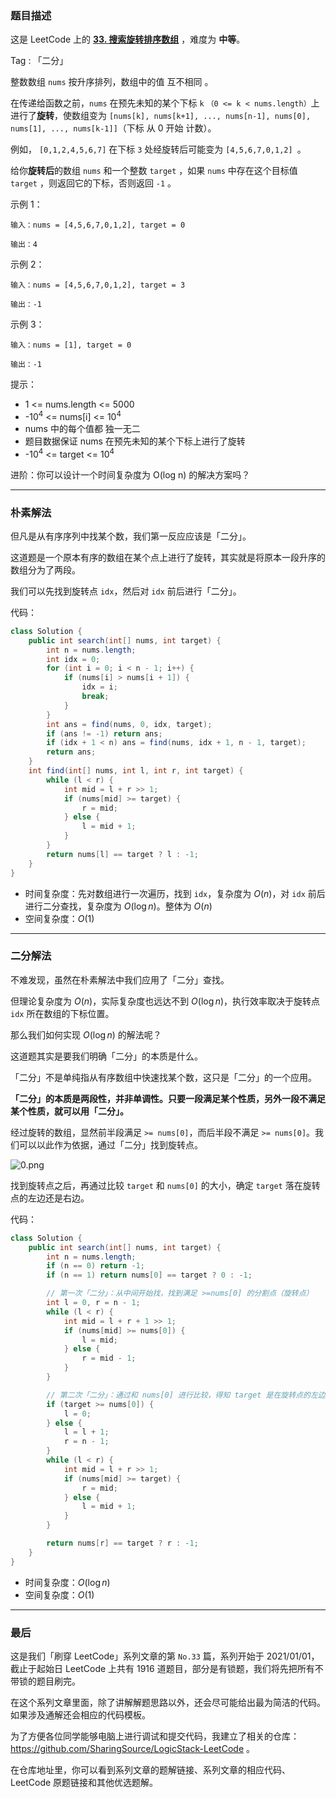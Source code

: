 ### 题目描述

这是 LeetCode 上的 **[33. 搜索旋转排序数组](https://leetcode-cn.com/problems/search-in-rotated-sorted-array/solution/shua-chuan-lc-yan-ge-ologn100yi-qi-kan-q-xifo/)** ，难度为 **中等**。

Tag : 「二分」



整数数组 `nums` 按升序排列，数组中的值 互不相同 。

在传递给函数之前，`nums` 在预先未知的某个下标 `k` `（0 <= k < nums.length）`上进行了**旋转**，使数组变为 `[nums[k], nums[k+1], ..., nums[n-1], nums[0], nums[1], ..., nums[k-1]]`（下标 从 0 开始 计数）。

例如， `[0,1,2,4,5,6,7]` 在下标 `3` 处经旋转后可能变为 `[4,5,6,7,0,1,2] `。

给你**旋转后**的数组 `nums` 和一个整数 `target` ，如果 `nums` 中存在这个目标值 `target` ，则返回它的下标，否则返回 `-1` 。



示例 1：
```
输入：nums = [4,5,6,7,0,1,2], target = 0

输出：4
```
示例 2：
```
输入：nums = [4,5,6,7,0,1,2], target = 3

输出：-1
```
示例 3：
```
输入：nums = [1], target = 0

输出：-1
```

提示：
* 1 <= nums.length <= 5000
* -$10^4$ <= nums[i] <= $10^4$
* nums 中的每个值都 独一无二
* 题目数据保证 nums 在预先未知的某个下标上进行了旋转
* -$10^4$ <= target <= $10^4$

进阶：你可以设计一个时间复杂度为 O(log n) 的解决方案吗？

---

### 朴素解法

但凡是从有序序列中找某个数，我们第一反应应该是「二分」。

这道题是一个原本有序的数组在某个点上进行了旋转，其实就是将原本一段升序的数组分为了两段。

我们可以先找到旋转点 `idx`，然后对 `idx` 前后进行「二分」。

代码：
```Java
class Solution {
    public int search(int[] nums, int target) {
        int n = nums.length;
        int idx = 0;
        for (int i = 0; i < n - 1; i++) {
            if (nums[i] > nums[i + 1]) {
                idx = i;
                break;
            }
        }
        int ans = find(nums, 0, idx, target);
        if (ans != -1) return ans;
        if (idx + 1 < n) ans = find(nums, idx + 1, n - 1, target);
        return ans;
    }
    int find(int[] nums, int l, int r, int target) {
        while (l < r) {
            int mid = l + r >> 1;
            if (nums[mid] >= target) {
                r = mid;
            } else {
                l = mid + 1;
            }
        }
        return nums[l] == target ? l : -1;
    }
}
```
* 时间复杂度：先对数组进行一次遍历，找到 `idx`，复杂度为 $O(n)$，对 `idx` 前后进行二分查找，复杂度为 $O(\log{n})$。整体为 $O(n)$
* 空间复杂度：$O(1)$

---

### 二分解法

不难发现，虽然在朴素解法中我们应用了「二分」查找。

但理论复杂度为 $O(n)$，实际复杂度也远达不到 $O(\log{n})$，执行效率取决于旋转点 `idx` 所在数组的下标位置。

那么我们如何实现 $O(\log{n})$ 的解法呢？

这道题其实是要我们明确「二分」的本质是什么。

「二分」不是单纯指从有序数组中快速找某个数，这只是「二分」的一个应用。

**「二分」的本质是两段性，并非单调性。只要一段满足某个性质，另外一段不满足某个性质，就可以用「二分」。**

经过旋转的数组，显然前半段满足 `>= nums[0]`，而后半段不满足 `>= nums[0]`。我们可以以此作为依据，通过「二分」找到旋转点。

![0.png](https://pic.leetcode-cn.com/1611652146-DwiKES-0.png)

找到旋转点之后，再通过比较 `target` 和 `nums[0]` 的大小，确定 `target` 落在旋转点的左边还是右边。

代码：
```java []
class Solution {
    public int search(int[] nums, int target) {
        int n = nums.length;
        if (n == 0) return -1;
        if (n == 1) return nums[0] == target ? 0 : -1;

        // 第一次「二分」：从中间开始找，找到满足 >=nums[0] 的分割点（旋转点）
        int l = 0, r = n - 1;
        while (l < r) {
            int mid = l + r + 1 >> 1;
            if (nums[mid] >= nums[0]) {
                l = mid;
            } else {
                r = mid - 1;
            }
        }

        // 第二次「二分」：通过和 nums[0] 进行比较，得知 target 是在旋转点的左边还是右边
        if (target >= nums[0]) {
            l = 0;
        } else {
            l = l + 1;
            r = n - 1;
        }
        while (l < r) {
            int mid = l + r >> 1;
            if (nums[mid] >= target) {
                r = mid;
            } else {
                l = mid + 1;
            }
        }

        return nums[r] == target ? r : -1;
    }
}
```
* 时间复杂度：$O(\log{n})$
* 空间复杂度：$O(1)$

---

### 最后

这是我们「刷穿 LeetCode」系列文章的第 `No.33` 篇，系列开始于 2021/01/01，截止于起始日 LeetCode 上共有 1916 道题目，部分是有锁题，我们将先把所有不带锁的题目刷完。

在这个系列文章里面，除了讲解解题思路以外，还会尽可能给出最为简洁的代码。如果涉及通解还会相应的代码模板。

为了方便各位同学能够电脑上进行调试和提交代码，我建立了相关的仓库：https://github.com/SharingSource/LogicStack-LeetCode 。

在仓库地址里，你可以看到系列文章的题解链接、系列文章的相应代码、LeetCode 原题链接和其他优选题解。

